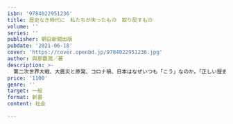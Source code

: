 ```yaml
---
isbn: '9784022951236'
title: 歴史なき時代に　私たちが失ったもの　取り戻すもの
volume: ''
series: ''
publisher: 朝日新聞出版
pubdate: '2021-06-18'
cover: 'https://cover.openbd.jp/9784022951236.jpg'
author: 與那覇潤／著
description: >-
  第二次世界大戦、大震災と原発、コロナ禍、日本はなぜいつも「こう」なのか。「正しい歴史感覚」を身に付けるには。教養としての歴史が社会から消えつつある今、私たちはどのようにしてお互いの間に共感を生み出していくのか。枠にとらわれない思考で提言。
price: '1100'
genre: ''
target: 一般
format: 新書
content: 社会

---
```


